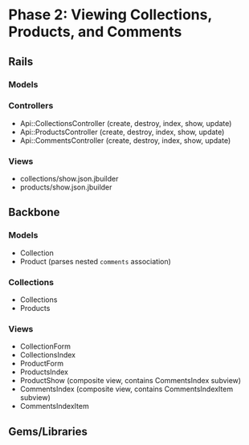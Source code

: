 # Phase 2: Viewing Collections, Products, and Comments

## Rails
### Models

### Controllers
* Api::CollectionsController (create, destroy, index, show, update)
* Api::ProductsController (create, destroy, index, show, update)
* Api::CommentsController (create, destroy, index, show, update)

### Views
* collections/show.json.jbuilder
* products/show.json.jbuilder

## Backbone
### Models
* Collection
* Product (parses nested `comments` association)

### Collections
* Collections
* Products

### Views
* CollectionForm
* CollectionsIndex
* ProductForm
* ProductsIndex
* ProductShow (composite view, contains CommentsIndex subview)
* CommentsIndex (composite view, contains CommentsIndexItem subview)
* CommentsIndexItem

## Gems/Libraries
